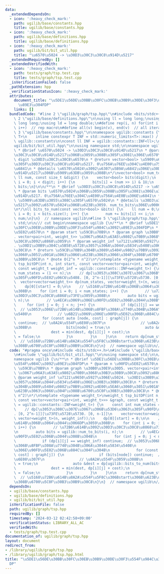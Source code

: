 ```yaml
---
data:
  _extendedDependsOn:
  - icon: ':heavy_check_mark:'
    path: ugilib/base/constants.hpp
    title: ugilib/base/constants.hpp
  - icon: ':heavy_check_mark:'
    path: ugilib/base/definitions.hpp
    title: ugilib/base/definitions.hpp
  - icon: ':heavy_check_mark:'
    path: ugilib/bit/bit_util.hpp
    title: "\u6570\u5024 -> \u30D3\u30C3\u30C8\u914D\u5217"
  _extendedRequiredBy: []
  _extendedVerifiedWith:
  - icon: ':heavy_check_mark:'
    path: tests/graph/tsp.test.cpp
    title: tests/graph/tsp.test.cpp
  _isVerificationFailed: false
  _pathExtension: hpp
  _verificationStatusIcon: ':heavy_check_mark:'
  attributes:
    document_title: "\u5DE1\u56DE\u30BB\u30FC\u30EB\u30B9\u30DE\u30F3\u554F\u984C\u3092\
      \u89E3\u304FDP"
    links: []
  bundledCode: "#line 2 \"ugilib/graph/tsp.hpp\"\n#include <bits/stdc++.h>\n#line\
    \ 2 \"ugilib/base/definitions.hpp\"\n\nusing ll = long long;\nusing ull = unsigned\
    \ long long;\nusing ld = long double;\n#define rep(i, n) for(int i = 0; i < (int)(n);\
    \ i++)  // rep macro\n#define all(v) begin(v), end(v)  // all iterator\n#line\
    \ 3 \"ugilib/base/constants.hpp\"\n\nnamespace ugilib::constants {\n    template<typename\
    \ T>\n    inline constexpr T INF = std::numeric_limits<T>::max() / 4;\n} // namespace\
    \ ugilib::constants\n\nconst ll INF = ugilib::constants::INF<ll>;\n#line 4 \"\
    ugilib/bit/bit_util.hpp\"\n\nusing namespace std;\n\nnamespace ugilib {\n/**\n\
    \ * @brief \u6570\u5024 -> \u30D3\u30C3\u30C8\u914D\u5217\n * @param num \u30D3\
    \u30C3\u30C8\u914D\u5217\u306B\u3059\u308B\u305F\u3081\u306E\u6570\u5024\n * @param\
    \ digit \u30D3\u30C3\u30C8\u6570\n * @return vector<bool> \u5909\u63DB\u3055\u308C\
    \u305F\u30D3\u30C3\u30C8\u914D\u5217. 0\u756A\u76EE\u304C\u4E00\u756A\u4E0B\u306E\
    \u6841\n * @details \u6570\u5024\u3092\u6307\u5B9A\u6841\u306E\u30D3\u30C3\u30C8\
    \u914D\u5217\u306B\u5909\u63DB\u3059\u308B\n*/\nvector<bool> num_to_bits(const\
    \ ll num, const size_t &digit) {\n    vector<bool> bits(digit);\n    for (int\
    \ i = 0; i < digit; i++) {\n        bits[i] = (num >> i) & 1U;\n    }\n    return\
    \ bits;\n}\n\n/**\n * @brief \u30D3\u30C3\u30C8\u914D\u5217 -> \u6570\u5024\n\
    \ * @param bits \u6570\u5024\u306B\u3059\u308B\u305F\u3081\u306E\u30D3\u30C3\u30C8\
    \u914D\u5217. 0\u756A\u76EE\u304C\u4E00\u756A\u4E0B\u306E\u6841\n * @return ll\
    \ \u5909\u63DB\u3055\u308C\u305F\u6570\u5024\n * @details \u30D3\u30C3\u30C8\u914D\
    \u5217\u3092\u6570\u5024\u306B\u623B\u3059. num_to_bits\u306E\u9006\u5909\u63DB\
    \n*/\nll bits_to_num(const vector<bool> &bits) {\n    ll num = 0;\n    for (int\
    \ i = 0; i < bits.size(); i++) {\n        num += bits[i] << i;\n    }\n    return\
    \ num;\n}\n}  // namespace ugilib\n#line 5 \"ugilib/graph/tsp.hpp\"\n\nusing namespace\
    \ std;\n\n/// cut begin\nnamespace ugilib {\n/**\n * @brief \u5DE1\u56DE\u30BB\
    \u30FC\u30EB\u30B9\u30DE\u30F3\u554F\u984C\u3092\u89E3\u304FDP\n * @param n \u90FD\
    \u5E02\u6570\n * @param start \u59CB\u70B9\n * @param graph \u30B0\u30E9\u30D5\
    . vector<pair<int, weight_t>> \u3067\u96A3\u63A5\u9802\u70B9\u3068\u30B3\u30B9\
    \u30C8\u3092\u8868\u3059\n * @param weight_inf \u7121\u9650\u5927\u306E\u5024\
    . \u30D1\u30B9\u304C\u5B58\u5728\u3057\u306A\u3044\u5834\u5408\u306E\u30B3\u30B9\
    \u30C8\n * @return \u59CB\u70B9\u304B\u3089\u5404\u9802\u70B9\u3092\u4E00\u5EA6\
    \u3060\u3051\u901A\u3063\u3066\u623B\u3063\u3066\u304F\u308B\u6700\u5C0F\u30B3\
    \u30B9\u30C8\n * @note O(2^n * n^2)\n*/\ntemplate <typename weight_t>\nweight_t\
    \ tsp_bitDP(int n, int start, const vector<vector<pair<int, weight_t>>> &graph,\
    \ const weight_t weight_inf = ugilib::constants::INF<weight_t>) {\n    const int\
    \ num_states = (1 << n);\n    // dp[\u3053\u308C\u307E\u3067\u306B\u53D6\u3063\
    \u305F\u90FD\u5E02\u96C6\u5408. [0, 2^n-1]][\u73FE\u5728\u5730. [0, n-1]]\n  \
    \  vector<vector<weight_t>> dp(num_states, vector<weight_t>(n, weight_inf));\n\
    \    dp[0][start] = 0;\n\n    // \u5168\u72B6\u614B\u306B\u3064\u3044\u3066DP\u3059\
    \u308B\n    for (int i = 0; i < num_states; i++) {\n        // \u72B6\u614B\u3092\
    \u30D3\u30C3\u30C8\u8868\u73FE\u3059\u308B\n        auto bits = ugilib::num_to_bits(i,\
    \ n);\n        // \u4ECA\u3069\u306E\u90FD\u5E02\u306B\u3044\u308B\u304B\n   \
    \     for (int j = 0; j < n; j++) {\n            if (dp[i][j] == weight_inf) continue;\
    \  // \u3053\u306E\u72B6\u614B\u306B\u8FBF\u308A\u7740\u304B\u306A\u3044\u5834\
    \u5408\n            // \u6B21\u3069\u306E\u90FD\u5E02\u306B\u884C\u304F\u304B\n\
    \            for (const auto [node, cost] : graph[j]) {\n                if (bits[node])\
    \ continue;  // \u8A2A\u554F\u6E08\u307F\n                // \u8A2A\u554F\u3059\
    \u308B\n                bits[node] = true;\n                auto &dest = dp[ugilib::bits_to_num(bits)][node];\n\
    \                dest = min(dest, dp[i][j] + cost);\n                bits[node]\
    \ = false;\n            }\n        }\n    }\n\n    return dp[num_states-1][start];\
    \  // \u5168\u72B6\u614B\u8A2A\u554F\u5F8C\u306Bstart\u306B\u623B\u3063\u3066\u6765\
    \u308B\u6700\u5C0F\u30B3\u30B9\u30C8\n}\n}  // namespace ugilib\n/// cut end\n"
  code: "#pragma once\n#include <bits/stdc++.h>\n#include \"ugilib/base/constants.hpp\"\
    \n#include \"ugilib/bit/bit_util.hpp\"\n\nusing namespace std;\n\n/// cut begin\n\
    namespace ugilib {\n/**\n * @brief \u5DE1\u56DE\u30BB\u30FC\u30EB\u30B9\u30DE\u30F3\
    \u554F\u984C\u3092\u89E3\u304FDP\n * @param n \u90FD\u5E02\u6570\n * @param start\
    \ \u59CB\u70B9\n * @param graph \u30B0\u30E9\u30D5. vector<pair<int, weight_t>>\
    \ \u3067\u96A3\u63A5\u9802\u70B9\u3068\u30B3\u30B9\u30C8\u3092\u8868\u3059\n *\
    \ @param weight_inf \u7121\u9650\u5927\u306E\u5024. \u30D1\u30B9\u304C\u5B58\u5728\
    \u3057\u306A\u3044\u5834\u5408\u306E\u30B3\u30B9\u30C8\n * @return \u59CB\u70B9\
    \u304B\u3089\u5404\u9802\u70B9\u3092\u4E00\u5EA6\u3060\u3051\u901A\u3063\u3066\
    \u623B\u3063\u3066\u304F\u308B\u6700\u5C0F\u30B3\u30B9\u30C8\n * @note O(2^n *\
    \ n^2)\n*/\ntemplate <typename weight_t>\nweight_t tsp_bitDP(int n, int start,\
    \ const vector<vector<pair<int, weight_t>>> &graph, const weight_t weight_inf\
    \ = ugilib::constants::INF<weight_t>) {\n    const int num_states = (1 << n);\n\
    \    // dp[\u3053\u308C\u307E\u3067\u306B\u53D6\u3063\u305F\u90FD\u5E02\u96C6\u5408\
    . [0, 2^n-1]][\u73FE\u5728\u5730. [0, n-1]]\n    vector<vector<weight_t>> dp(num_states,\
    \ vector<weight_t>(n, weight_inf));\n    dp[0][start] = 0;\n\n    // \u5168\u72B6\
    \u614B\u306B\u3064\u3044\u3066DP\u3059\u308B\n    for (int i = 0; i < num_states;\
    \ i++) {\n        // \u72B6\u614B\u3092\u30D3\u30C3\u30C8\u8868\u73FE\u3059\u308B\
    \n        auto bits = ugilib::num_to_bits(i, n);\n        // \u4ECA\u3069\u306E\
    \u90FD\u5E02\u306B\u3044\u308B\u304B\n        for (int j = 0; j < n; j++) {\n\
    \            if (dp[i][j] == weight_inf) continue;  // \u3053\u306E\u72B6\u614B\
    \u306B\u8FBF\u308A\u7740\u304B\u306A\u3044\u5834\u5408\n            // \u6B21\u3069\
    \u306E\u90FD\u5E02\u306B\u884C\u304F\u304B\n            for (const auto [node,\
    \ cost] : graph[j]) {\n                if (bits[node]) continue;  // \u8A2A\u554F\
    \u6E08\u307F\n                // \u8A2A\u554F\u3059\u308B\n                bits[node]\
    \ = true;\n                auto &dest = dp[ugilib::bits_to_num(bits)][node];\n\
    \                dest = min(dest, dp[i][j] + cost);\n                bits[node]\
    \ = false;\n            }\n        }\n    }\n\n    return dp[num_states-1][start];\
    \  // \u5168\u72B6\u614B\u8A2A\u554F\u5F8C\u306Bstart\u306B\u623B\u3063\u3066\u6765\
    \u308B\u6700\u5C0F\u30B3\u30B9\u30C8\n}\n}  // namespace ugilib\n/// cut end\n"
  dependsOn:
  - ugilib/base/constants.hpp
  - ugilib/base/definitions.hpp
  - ugilib/bit/bit_util.hpp
  isVerificationFile: false
  path: ugilib/graph/tsp.hpp
  requiredBy: []
  timestamp: '2024-03-12 02:42:58+09:00'
  verificationStatus: LIBRARY_ALL_AC
  verifiedWith:
  - tests/graph/tsp.test.cpp
documentation_of: ugilib/graph/tsp.hpp
layout: document
redirect_from:
- /library/ugilib/graph/tsp.hpp
- /library/ugilib/graph/tsp.hpp.html
title: "\u5DE1\u56DE\u30BB\u30FC\u30EB\u30B9\u30DE\u30F3\u554F\u984C\u3092\u89E3\u304F\
  DP"
---
```

